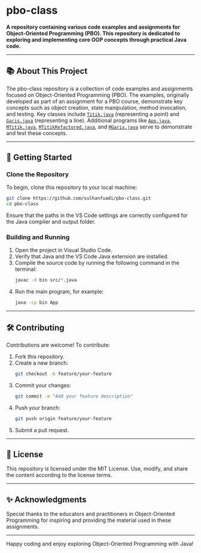 # pbo-class

**A repository containing various code examples and assignments for Object-Oriented Programming (PBO). This repository is dedicated to exploring and implementing core OOP concepts through practical Java code.**

---

## 📚 About This Project

The pbo-class repository is a collection of code examples and assignments focused on Object-Oriented Programming (PBO). The examples, originally developed as part of an assignment for a PBO course, demonstrate key concepts such as object creation, state manipulation, method invocation, and testing. Key classes include [`Titik.java`](PBO01%20Object%20Orientation/object_orientation/src/Titik.java) (representing a point) and [`Garis.java`](PBO01%20Object%20Orientation/object_orientation/src/Garis.java) (representing a line). Additional programs like [`App.java`](PBO01%20Object%20Orientation/object_orientation/src/App.java), [`MTitik.java`](PBO01%20Object%20Orientation/object_orientation/src/MTitik.java), [`MTitikRefactored.java`](PBO01%20Object%20Orientation/object_orientation/src/MTitikRefactored.java), and [`MGaris.java`](PBO01%20Object%20Orientation/object_orientation/src/MGaris.java) serve to demonstrate and test these concepts.

---

## 🚀 Getting Started

### Clone the Repository

To begin, clone this repository to your local machine:

```bash
git clone https://github.com/sulhanfuadi/pbo-class.git
cd pbo-class
```

<!-- ### Folder Structure

The repository is organized as follows:

- **PBO01 Object Orientation/**
  This folder contains the course materials for Object Orientation, including:
  - **object_orientation/src/**: The source code files (.java)
    - Examples: `Titik.java`, `Garis.java`, `App.java`, etc.
  - **object_orientation/bin/**: The compiled output files (.class)
  - **object_orientation/lib/**: Dependencies (if any)
  - **object_orientation/.vscode/**: VS Code configuration files (e.g., `settings.json`) -->

Ensure that the paths in the VS Code settings are correctly configured for the Java compiler and output folder.

### Building and Running

1. Open the project in Visual Studio Code.
2. Verify that Java and the VS Code Java extension are installed.
3. Compile the source code by running the following command in the terminal:
   ```bash
   javac -d bin src/*.java
   ```
4. Run the main program, for example:
   ```bash
   java -cp bin App
   ```

<!-- ---

## 📖 Topics Covered

1. **Titik (Point)**
   Demonstrates point manipulation methods such as shifting, reflection, and distance calculation.
   See: `Titik.java`

2. **Garis (Line)**
   Illustrates how to represent and operate on a line, including computations of length, gradient, midpoint, and checking for parallelism or perpendicularity.
   See: `Garis.java`

3. **Application and Testing**
   - The main demonstration of the program is found in `App.java`.
   - Point operations are tested in `MTitik.java` and `MTitikRefactored.java`.
   - Line functionalities are explored in `MGaris.java`. -->

---

## 🛠️ Contributing

Contributions are welcome! To contribute:

1. Fork this repository.
2. Create a new branch:
   ```bash
   git checkout -b feature/your-feature
   ```
3. Commit your changes:
   ```bash
   git commit -m "Add your feature description"
   ```
4. Push your branch:
   ```bash
   git push origin feature/your-feature
   ```
5. Submit a pull request.

---

## 📜 License

This repository is licensed under the MIT License. Use, modify, and share the content according to the license terms.

---

## ✨ Acknowledgments

Special thanks to the educators and practitioners in Object-Oriented Programming for inspiring and providing the material used in these assignments.

---

Happy coding and enjoy exploring Object-Oriented Programming with Java!
